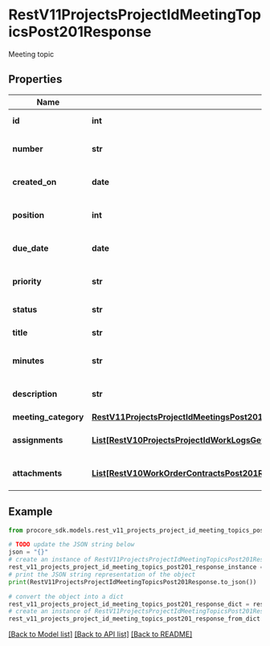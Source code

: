 # RestV11ProjectsProjectIdMeetingTopicsPost201Response

Meeting topic

## Properties

Name | Type | Description | Notes
------------ | ------------- | ------------- | -------------
**id** | **int** | Meeting topic id | [optional] 
**number** | **str** | Meeting topic number | [optional] 
**created_on** | **date** | Meeting topic created on | [optional] 
**position** | **int** | Meeting topic position | [optional] 
**due_date** | **date** | Meeting topic due date | [optional] 
**priority** | **str** | Meeting topic priority | [optional] 
**status** | **str** | Meeting topic status | [optional] 
**title** | **str** | Meeting topic title | [optional] 
**minutes** | **str** | Meeting topic minutes | [optional] 
**description** | **str** | Meeting topic description | [optional] 
**meeting_category** | [**RestV11ProjectsProjectIdMeetingsPost201ResponseMeetingCategoriesInnerMeetingTopicInnerMeetingCategory**](RestV11ProjectsProjectIdMeetingsPost201ResponseMeetingCategoriesInnerMeetingTopicInnerMeetingCategory.md) |  | [optional] 
**assignments** | [**List[RestV10ProjectsProjectIdWorkLogsGet200ResponseInnerCreatedBy]**](RestV10ProjectsProjectIdWorkLogsGet200ResponseInnerCreatedBy.md) | Meeting topic assignments | [optional] 
**attachments** | [**List[RestV10WorkOrderContractsPost201ResponseAttachmentsInner]**](RestV10WorkOrderContractsPost201ResponseAttachmentsInner.md) | Meeting topic attachments | [optional] 

## Example

```python
from procore_sdk.models.rest_v11_projects_project_id_meeting_topics_post201_response import RestV11ProjectsProjectIdMeetingTopicsPost201Response

# TODO update the JSON string below
json = "{}"
# create an instance of RestV11ProjectsProjectIdMeetingTopicsPost201Response from a JSON string
rest_v11_projects_project_id_meeting_topics_post201_response_instance = RestV11ProjectsProjectIdMeetingTopicsPost201Response.from_json(json)
# print the JSON string representation of the object
print(RestV11ProjectsProjectIdMeetingTopicsPost201Response.to_json())

# convert the object into a dict
rest_v11_projects_project_id_meeting_topics_post201_response_dict = rest_v11_projects_project_id_meeting_topics_post201_response_instance.to_dict()
# create an instance of RestV11ProjectsProjectIdMeetingTopicsPost201Response from a dict
rest_v11_projects_project_id_meeting_topics_post201_response_from_dict = RestV11ProjectsProjectIdMeetingTopicsPost201Response.from_dict(rest_v11_projects_project_id_meeting_topics_post201_response_dict)
```
[[Back to Model list]](../README.md#documentation-for-models) [[Back to API list]](../README.md#documentation-for-api-endpoints) [[Back to README]](../README.md)


